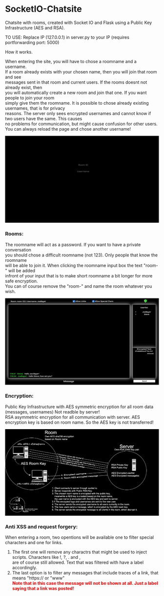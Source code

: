 # SocketIO-Chatsite
Chatsite with rooms, created with Socket IO and Flask using a Public Key Infrastructure (AES and RSA).

<p>TO USE: Replace IP (127.0.0.1) in server.py to your IP (requires portforwarding port: 5000)</p>

<p>How it works.</p>

<p> When entering the site, you will have to chose a roomname and a username. <br>
  If a room already exists with your chosen name, then you will join that room and see <br>
  messages sent in that room and current users. If the rooms doesnt not already exist, then <br>
  you will automatically create a new room and join that one. If you want people to join your room <br>
  simply give them the roomname. It is possible to chose already existing usernames, that is for privacy <br> 
  reasons. The server only sees encrypted usernames and cannot know if two users have the same. This causes <br>
  no problems for communication, but might cause confusion for other users. <br>
  You can always reload the page and chose another username!
  
  </p>
 
 ![alt text](https://github.com/joexbayer/SocketIO-Chatsite/blob/master/static/styles/LoginScreen.png?raw=true)

<h3>Rooms: </h3>
<p> The roomname will act as a password. If you want to have a private conversation <br>
  you should chose a difficult roomname (not 123). Only people that know the roomname <br>
  will be able to join it. When clicking the roomname input box the text "room-" will be added <br>
  infront of your input that is to make short roomname a bit longer for more safe encryption. <br>
  You can of course remove the "room-" and name the room whatever you wish.</p>
 
 ![alt text](https://github.com/joexbayer/SocketIO-Chatsite/blob/master/static/styles/ChatExample.png?raw=true)

<h3>Encryption: </h3>
<p> Public Key Infrastructure with AES symmetric encryption for all room data (messages, usernames) Not readble by server! <br>
RSA asymmetric encryption for all communication with server. AES encryption key is based on room name. So the AES key is not transferred!</p>

![alt text](https://github.com/joexbayer/SocketIO-Chatsite/blob/master/static/styles/encryption.png?raw=true)

<h3>Anti XSS and request forgery: </h3>
<p> When entering a room, two opentions will be available one to filter special characters and one for links. <br>
<ol>
  <li>The first one will remove any charactrs that might be used to inject scripts. Characters like !, ?, . and , <br>
    are of course still allowed. Text that was filtered with have a label accordingly.</li>
  <li>The last option is to filter any messages that include traces of a link, that means "https:// or "www" <br>
<b style="color:red;">Note that in this case the message will not be shown at all. Just a label saying that a link was posted!</b></li>
</ol>
</p>

